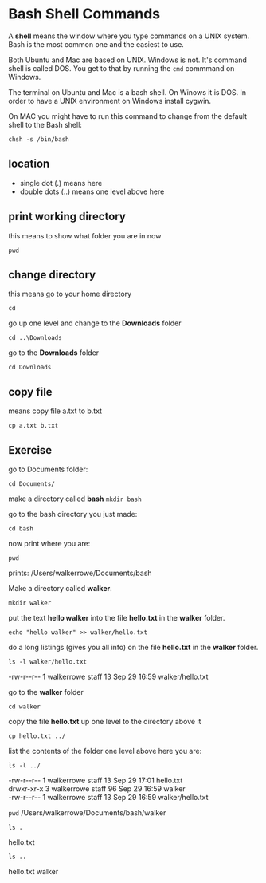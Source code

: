 # Bash Shell Commands

A **shell** means the window where you type commands on a UNIX system.  Bash is the most common one and the easiest to use.  

Both Ubuntu and Mac are based on UNIX.  Windows is not.  It's command shell is called DOS.  You get to that by running the `cmd` commmand on Windows.

The terminal on Ubuntu and Mac is a bash shell.  On Winows it is DOS.  In order to have a UNIX environment on Windows install cygwin.

On MAC you might have to run this command to change from the default shell to the Bash shell:

`chsh -s /bin/bash`

## location

* single dot (.) means here
* double dots (..) means one level above here

## print working directory

this means to show what folder you are in now

`pwd`

## change directory

this means go to your home directory

`cd`

go up one level and change to the **Downloads** folder

`cd ..\Downloads`

go to the **Downloads** folder

`cd Downloads`


## copy file

means copy file a.txt to b.txt

`cp a.txt b.txt`


## Exercise

go to Documents folder:

`cd Documents/`

make a directory called **bash**
`mkdir bash`

go to the bash directory you just made:

`cd bash`

now print where you are:

`pwd`

prints:
/Users/walkerrowe/Documents/bash

Make a directory called **walker**.

`mkdir walker`

put the text **hello walker** into the file **hello.txt** in the **walker** folder.

`echo "hello walker" >> walker/hello.txt`

do a long listings (gives you all info) on the file **hello.txt** in the **walker** folder.

`ls -l walker/hello.txt`

-rw-r--r--  1 walkerrowe  staff  13 Sep 29 16:59 walker/hello.txt

go to the **walker** folder

`cd walker`

copy the file **hello.txt** up one level to the directory above it

`cp hello.txt ../`

list the contents of the folder one level above here you are:

`ls -l ../`
 
-rw-r--r--  1 walkerrowe  staff  13 Sep 29 17:01 hello.txt\
drwxr-xr-x  3 walkerrowe  staff  96 Sep 29 16:59 walker\
-rw-r--r--  1 walkerrowe  staff  13 Sep 29 16:59 walker/hello.txt


`pwd`
/Users/walkerrowe/Documents/bash/walker

`ls .`

hello.txt

`ls ..`

hello.txt	walker

